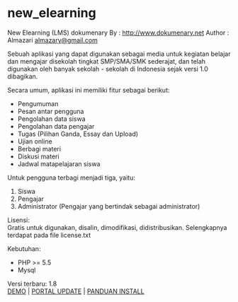 new_elearning
=============

New Elearning (LMS) dokumenary
By     : http://www.dokumenary.net
Author : Almazari <almazary@gmail.com>

Sebuah aplikasi yang dapat digunakan sebagai media untuk kegiatan belajar dan mengajar disekolah tingkat SMP/SMA/SMK sederajat, dan telah digunakan oleh banyak sekolah - sekolah di Indonesia sejak versi 1.0 dibagikan.

Secara umum, aplikasi ini memiliki fitur sebagai berikut:<br>
- Pengumuman<br>
- Pesan antar pengguna<br>
- Pengolahan data siswa<br>
- Pengolahan data pengajar<br>
- Tugas (Pilihan Ganda, Essay dan Upload)<br>
- Ujian online<br>
- Berbagi materi<br>
- Diskusi materi<br>
- Jadwal matapelajaran siswa<br>

Untuk pengguna terbagi menjadi tiga, yaitu:<br>
1. Siswa<br>
2. Pengajar<br>
3. Administrator (Pengajar yang bertindak sebagai administrator)<br>

Lisensi:<br>
Gratis untuk digunakan, disalin, dimodifikasi, didistribusikan. Selengkapnya terdapat pada file license.txt

Kebutuhan:<br>
- PHP >= 5.5<br>
- Mysql<br>

Versi terbaru: 1.8
<br>
<a href="http://www.dokumenary.net/demo-aplikasi-elearning/">DEMO</a> | <a href="http://dokumenary.net">PORTAL UPDATE</a> | <a href="http://www.dokumenary.net/2015/08/23/new-elearning-versi-1-0/">PANDUAN INSTALL</a>
